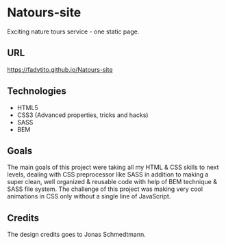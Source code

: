 # Natours-site
Exciting nature tours service - one static page.
## URL
https://fadytito.github.io/Natours-site
## Technologies
* HTML5
* CSS3 (Advanced properties, tricks and hacks)
* SASS
* BEM
## Goals
The  main  goals  of  this  project  were  taking  all  my  HTML  &  CSS  skills  to  next levels,  dealing  with  CSS  preprocessor  like  SASS  in  addition  to  making  a  super clean,  well  organized  &  reusable  code  with  help  of  BEM  technique  &  SASS  file system.  The  challenge  of  this  project  was  making  very  cool  animations  in  CSS only  without  a  single  line  of  JavaScript.
## Credits
The design credits goes to Jonas Schmedtmann.
